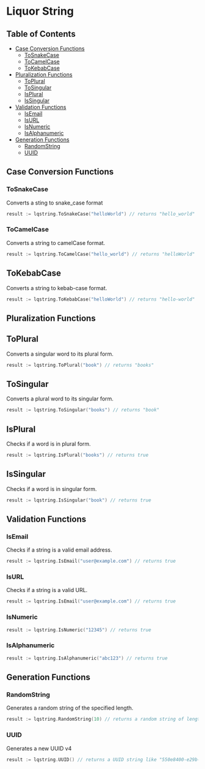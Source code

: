 # Liquor String

## Table of Contents
- [Case Conversion Functions](#case-conversion-functions)
  - [ToSnakeCase](#tosnakecase)
  - [ToCamelCase](#tocamelcase)
  - [ToKebabCase](#tokebabcase)
- [Pluralization Functions](#pluralization-functions)
  - [ToPlural](#toplural)
  - [ToSingular](#tosingular)
  - [IsPlural](#isplural)
  - [IsSingular](#issingular)
- [Validation Functions](#validation-functions)
  - [IsEmail](#isemail)
  - [IsURL](#isurl)
  - [IsNumeric](#isnumeric)
  - [IsAlphanumeric](#isalphanumeric)
- [Generation Functions](#generation-functions)
  - [RandomString](#randomstring)
  - [UUID](#uuid)



## Case Conversion Functions

### ToSnakeCase

Converts a sting to snake_case format

```go
result := lqstring.ToSnakeCase("helloWorld") // returns "hello_world"
```

### ToCamelCase

Converts a string to camelCase format.

```go
result := lqstring.ToCamelCase("hello_world") // returns "helloWorld"
```

## ToKebabCase

Converts a string to kebab-case format.

```go
result := lqstring.ToKebabCase("helloWorld") // returns "hello-world"
```

## Pluralization Functions

## ToPlural

Converts a singular word to its plural form.

```go
result := lqstring.ToPlural("book") // returns "books"
```

## ToSingular
Converts a plural word to its singular form.

```go
result := lqstring.ToSingular("books") // returns "book"
```

## IsPlural

Checks if a word is in plural form.

```go
result := lqstring.IsPlural("books") // returns true
```

## IsSingular

Checks if a word is in singular form.
```go
result := lqstring.IsSingular("book") // returns true
```

## Validation Functions

### IsEmail
Checks if a string is a valid email address.

```go
result := lqstring.IsEmail("user@example.com") // returns true
```

### IsURL
Checks if a string is a valid URL.

```go
result := lqstring.IsEmail("user@example.com") // returns true
```

### IsNumeric

```go
result := lqstring.IsNumeric("12345") // returns true
```

### IsAlphanumeric

```go
result := lqstring.IsAlphanumeric("abc123") // returns true
```

## Generation Functions

### RandomString

Generates a random string of the specified length.

```go
result := lqstring.RandomString(10) // returns a random string of length 10
```

### UUID

Generates a new UUID v4

```go
result := lqstring.UUID() // returns a UUID string like "550e8400-e29b-41d4-a716-446655440000"
```
